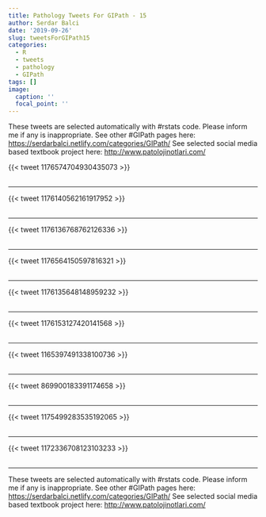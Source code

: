 ```yaml
---
title: Pathology Tweets For GIPath - 15
author: Serdar Balci
date: '2019-09-26'
slug: tweetsForGIPath15
categories:
  - R
  - tweets
  - pathology
  - GIPath
tags: []
image:
  caption: ''
  focal_point: ''
---
```



These tweets are selected automatically with #rstats code. Please inform me if any is inappropriate.
See other #GIPath pages here: https://serdarbalci.netlify.com/categories/GIPath/ 
See selected social media based textbook project here: http://www.patolojinotlari.com/

{{< tweet 1176574704930435073 >}}
<br>
<br>
<hr>
{{< tweet 1176140562161917952 >}}
<br>
<br>
<hr>
{{< tweet 1176136768762126336 >}}
<br>
<br>
<hr>
{{< tweet 1176564150597816321 >}}
<br>
<br>
<hr>
{{< tweet 1176135648148959232 >}}
<br>
<br>
<hr>
{{< tweet 1176153127420141568 >}}
<br>
<br>
<hr>
{{< tweet 1165397491338100736 >}}
<br>
<br>
<hr>
{{< tweet 869900183391174658 >}}
<br>
<br>
<hr>
{{< tweet 1175499283535192065 >}}
<br>
<br>
<hr>
{{< tweet 1172336708123103233 >}}
<br>
<br>
<hr>


These tweets are selected automatically with #rstats code. Please inform me if any is inappropriate.
See other #GIPath pages here: https://serdarbalci.netlify.com/categories/GIPath/ 
See selected social media based textbook project here: http://www.patolojinotlari.com/
